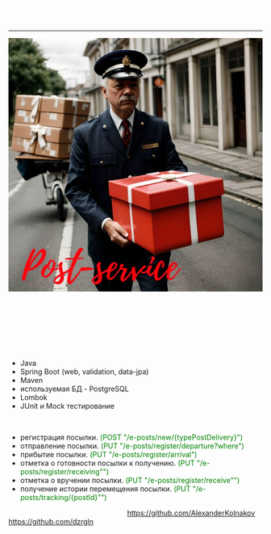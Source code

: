 # <span style="color: white">**JAVA-post-service**
____
![JAVA-post-service](post-service.jpg)

### <span style="color: white">Данное приложение предназначено для фиксации отправления, отслеживания перемещения между почтовами пунктами и выдачей посылок


<span style="color: white">Приложение использует слудющие технологии:
- Java 
- Spring Boot (web, validation, data-jpa)
- Maven
- используемая БД - PostgreSQL
- Lombok
- JUnit и Mock тестирование

<span style="color: white">___Ниже приведены эндпоинты и кратное описаних их функционала:___
- регистрация посылки. <span style="color: green">(POST "/e-posts/new/{typePostDelivery}")
- отправление посылки. <span style="color: green">(PUT "/e-posts/register/departure?where")
- прибытие посылки. <span style="color: green">(PUT "/e-posts/register/arrival")
- отметка о готовности посылки к получению. <span style="color: green">(PUT "/e-posts/register/receiving"")
- отметка о вручении посылки. <span style="color: green">(PUT "/e-posts/register/receive"")
- получение истории перемещения посылки. <span style="color: green">(PUT "/e-posts/tracking/{postId}"")

<span style="color: white">В разработке принимали участие https://github.com/AlexanderKolnakov и https://github.com/dzrgln:













